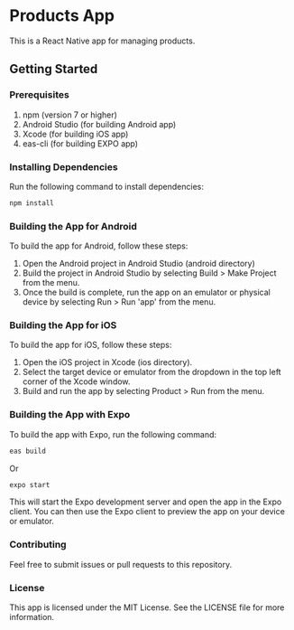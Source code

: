 
# Products App
This is a React Native app for managing products.

## Getting Started
### Prerequisites
1. npm (version 7 or higher)
2. Android Studio (for building Android app)
3. Xcode (for building iOS app)
4. eas-cli (for building EXPO app)

### Installing Dependencies
Run the following command to install dependencies:

```bash
npm install
```

### Building the App for Android
To build the app for Android, follow these steps:

1. Open the Android project in Android Studio (android directory)
2. Build the project in Android Studio by selecting Build > Make Project from the menu.
3. Once the build is complete, run the app on an emulator or physical device by selecting Run > Run 'app' from the menu.

### Building the App for iOS
To build the app for iOS, follow these steps:

1. Open the iOS project in Xcode (ios directory).
2. Select the target device or emulator from the dropdown in the top left corner of the Xcode window.
3. Build and run the app by selecting Product > Run from the menu.


### Building the App with Expo
To build the app with Expo, run the following command:

```bash
eas build
```
Or
```bash
expo start
```
This will start the Expo development server and open the app in the Expo client. You can then use the Expo client to preview the app on your device or emulator.

### Contributing
Feel free to submit issues or pull requests to this repository.

### License
This app is licensed under the MIT License. See the LICENSE file for more information.